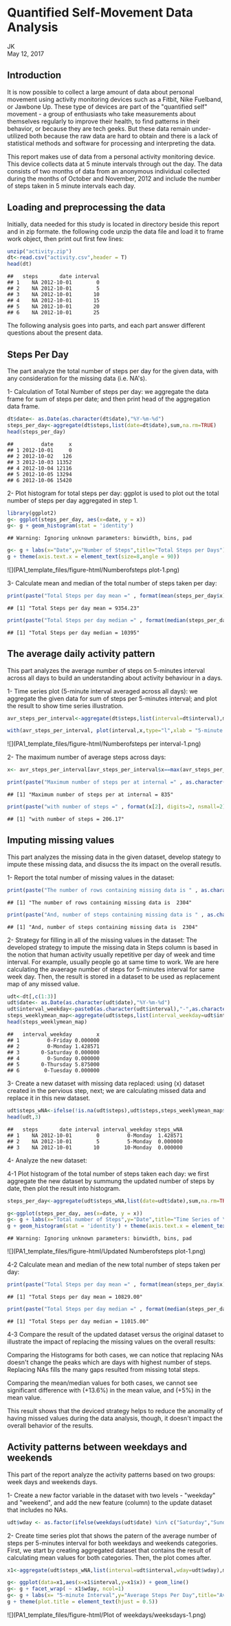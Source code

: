 # Quantified Self-Movement Data Analysis 
JK  
May 12, 2017  



## Introduction

It is now possible to collect a large amount of data about personal movement using activity monitoring devices such as a Fitbit, Nike Fuelband, or Jawbone Up. These type of devices are part of the "quantified self" movement - a group of enthusiasts who take measurements about themselves regularly to improve their health, to find patterns in their behavior, or because they are tech geeks. But these data remain under-utilized both because the raw data are hard to obtain and there is a lack of statistical methods and software for processing and interpreting the data.

This report makes use of data from a personal activity monitoring device. This device collects data at 5 minute intervals through out the day. The data consists of two months of data from an anonymous individual collected during the months of October and November, 2012 and include the number of steps taken in 5 minute intervals each day.

## Loading and preprocessing the data

Initially, data needed for this study is located in directory beside this report and in zip formate. the following code unzip the data file and load it to frame work object, then print out first few lines:


```r
unzip("activity.zip")
dt<-read.csv("activity.csv",header = T)
head(dt)
```

```
##   steps       date interval
## 1    NA 2012-10-01        0
## 2    NA 2012-10-01        5
## 3    NA 2012-10-01       10
## 4    NA 2012-10-01       15
## 5    NA 2012-10-01       20
## 6    NA 2012-10-01       25
```

The following analysis goes into parts, and each part answer different questions about the present data.

## Steps Per Day
The part analyze the total number of steps per day for the given data, with any consideration for the missing data (i.e. NA's).

1- Calculation of Total Number of steps per day: we aggregate the data frame for sum of steps per date; and then print head of the aggregation data frame.


```r
dt$date<- as.Date(as.character(dt$date),"%Y-%m-%d")
steps_per_day<-aggregate(dt$steps,list(date=dt$date),sum,na.rm=TRUE)
head(steps_per_day)
```

```
##         date     x
## 1 2012-10-01     0
## 2 2012-10-02   126
## 3 2012-10-03 11352
## 4 2012-10-04 12116
## 5 2012-10-05 13294
## 6 2012-10-06 15420
```

2- Plot histogram for total steps per day: ggplot is used to plot out the total number of steps per day aggregated in step 1.


```r
library(ggplot2)
g<- ggplot(steps_per_day, aes(x=date, y = x))
g<- g + geom_histogram(stat = 'identity') 
```

```
## Warning: Ignoring unknown parameters: binwidth, bins, pad
```

```r
g<- g + labs(x="Date",y="Number of Steps",title="Total Steps per Days")
g + theme(axis.text.x = element_text(size=8,angle = 90))
```

![](PA1_template_files/figure-html/Numberofsteps plot-1.png)<!-- -->

3-  Calculate mean and median of the total number of steps taken per day: 


```r
print(paste("Total Steps per day mean =" , format(mean(steps_per_day$x), digits=2, nsmall=2)))
```

```
## [1] "Total Steps per day mean = 9354.23"
```

```r
print(paste("Total Steps per day median =" , format(median(steps_per_day$x), digits=2, nsmall=2)))
```

```
## [1] "Total Steps per day median = 10395"
```

## The average daily activity pattern
This part analyzes the average number of steps on 5-minutes interval across all days to build an understanding about activity behaviour in a days.

1- Time series plot (5-minute interval averaged across all days):  we aggregate the given data for sum of steps per 5-minutes interval; and plot the result to show time series illustration.


```r
avr_steps_per_interval<-aggregate(dt$steps,list(interval=dt$interval),mean,na.rm=TRUE)

with(avr_steps_per_interval, plot(interval,x,type="l",xlab = "5-minute Interval", ylab = "Averaged Steps Across All Days",main = "Time Series of \n 5-minute Interval vs. Average Steps in all Days"))
```

![](PA1_template_files/figure-html/Numberofsteps per interval-1.png)<!-- -->

2- The maximum number of average steps across days:


```r
x<- avr_steps_per_interval[avr_steps_per_interval$x==max(avr_steps_per_interval$x),]

print(paste("Maximum number of steps per at internal =" , as.character(x[1])))
```

```
## [1] "Maximum number of steps per at internal = 835"
```

```r
print(paste("with number of steps =" , format(x[2], digits=2, nsmall=2)))
```

```
## [1] "with number of steps = 206.17"
```

## Imputing missing values
This part analyzes the missing data in the given dataset, develop stategy to impute these missing data, and disucss the its impact on the overall resutls.

1- Report the total number of missing values in the dataset:


```r
print(paste("The number of rows containing missing data is " , as.character(sum(!complete.cases(dt)))))
```

```
## [1] "The number of rows containing missing data is  2304"
```

```r
print(paste("And, number of steps containing missing data is " , as.character(sum(sum(is.na(dt$steps))))))
```

```
## [1] "And, number of steps containing missing data is  2304"
```

2- Strategy for filling in all of the missing values in the dataset: The developed strategy to impute the missing data in Steps column is based in the notion that human activity usually repetitive per day of week and time interval. For example, usually people go at same time to work. We are here calculating the avaerage number of steps for 5-minutes interval for same week day. Then, the result is stored in a dataset to be used as replacement map of any missed value.



```r
udt<-dt[,c(1:3)]
udt$date<- as.Date(as.character(udt$date),"%Y-%m-%d")
udt$interval_weekday<-paste0(as.character(udt$interval),"-",as.character(weekdays(udt$date)))
steps_weeklymean_map<-aggregate(udt$steps,list(interval_weekday=udt$interval_weekday),mean,na.rm=T)
head(steps_weeklymean_map)
```

```
##   interval_weekday        x
## 1         0-Friday 0.000000
## 2         0-Monday 1.428571
## 3       0-Saturday 0.000000
## 4         0-Sunday 0.000000
## 5       0-Thursday 5.875000
## 6        0-Tuesday 0.000000
```

3- Create a new dataset with missing data replaced: using (x) dataset created in the pervious step, next; we are calculating missed data and replace it in this new dataset.


```r
udt$steps_wNA<-ifelse(!is.na(udt$steps),udt$steps,steps_weeklymean_map$x[match(udt[is.na(dt$steps),4],steps_weeklymean_map[,1])])
head(udt,3)
```

```
##   steps       date interval interval_weekday steps_wNA
## 1    NA 2012-10-01        0         0-Monday  1.428571
## 2    NA 2012-10-01        5         5-Monday  0.000000
## 3    NA 2012-10-01       10        10-Monday  0.000000
```

4- Analyze the new dataset:
  
  4-1 Plot histogram of the total number of steps taken each day: we first aggregate the new dataset by summung the updated number of steps by date, then plot the result into histogram.
  

```r
steps_per_day<-aggregate(udt$steps_wNA,list(date=udt$date),sum,na.rm=TRUE)

g<-ggplot(steps_per_day, aes(x=date, y = x))
g<- g + labs(x="Total number of Steps",y="Date",title="Time Series of \n Total Steps per Date")
g + geom_histogram(stat = 'identity') + theme(axis.text.x = element_text(size=8,angle = 90))
```

```
## Warning: Ignoring unknown parameters: binwidth, bins, pad
```

![](PA1_template_files/figure-html/Updated Numberofsteps plot-1.png)<!-- -->

  4-2 Calculate mean and median of the new total number of steps taken per day: 


```r
print(paste("Total Steps per day mean =" , format(mean(steps_per_day$x), digits=2, nsmall=2)))
```

```
## [1] "Total Steps per day mean = 10829.00"
```

```r
print(paste("Total Steps per day median =" , format(median(steps_per_day$x), digits=2, nsmall=2)))
```

```
## [1] "Total Steps per day median = 11015.00"
```

  4-3 Compare the result of the updated dataset versus the original dataset to illustrate the impact of replacing the missing values on the overall results:
  
  Comparing the Histograms for both cases, we can notice that replacing NAs doesn't change the peaks which are days with highest number of steps. Replacing NAs fills the many gaps resulted from missing total steps. 
  
  Comparing the mean/median values for both cases, we cannot see significant difference with (+13.6%) in the mean value, and (+5%) in the mean value.
  
  This result shows that the deviced strategy helps to reduce the anomality of having missed values during the data analysis, though, it doesn't impact the overall behavior of the results.
  
## Activity patterns between weekdays and weekends
This part of the report analyze the activity patterns based on two groups: week days and weekends days.

1- Create a new factor variable in the dataset with two levels - "weekday" and "weekend", and add the new feature (column) to the update dataset that includes no NAs.


```r
udt$wday <- as.factor(ifelse(weekdays(udt$date) %in% c("Saturday","Sunday") ,"weekend","weekday"))
```

2- Create time series plot that shows the patern of the average number of steps per 5-minutes interval for both weekdays and weekends categories. First, we start by creating aggregated dataset that contains the result of calculating mean values for both categories. Then, the plot comes after.


```r
x1<-aggregate(udt$steps_wNA,list(interval=udt$interval,wday=udt$wday),mean)

g<- ggplot(data=x1,aes(x=x1$interval,y=x1$x)) + geom_line()
g<- g + facet_wrap( ~ x1$wday, ncol=1) 
g<- g + labs(x= "5-minute Interval",y="Average Steps Per Day",title="Average Steps \nPer Weekdays/Weekends")
g + theme(plot.title = element_text(hjust = 0.5))
```

![](PA1_template_files/figure-html/Plot of weekdays/weeksdays-1.png)<!-- -->
